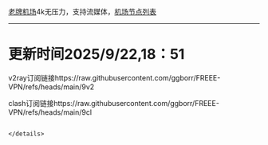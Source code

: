 
[老牌机场](https://www.linghunyun.com/#/register?code=KBcl8cHj)4k无压力，支持流媒体，[机场节点列表](https://github.com/ggborr/FREEE-VPN/blob/main/%E8%8A%82%E7%82%B9%E5%88%97%E8%A1%A8.pdf)
****

# 更新时间2025/9/22,18：51
v2ray订阅链接https://raw.githubusercontent.com/ggborr/FREEE-VPN/refs/heads/main/9v2

clash订阅链接https://raw.githubusercontent.com/ggborr/FREEE-VPN/refs/heads/main/9cl


 
  
``` 
 
</details>

 
